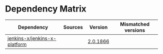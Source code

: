 # Dependency Matrix

Dependency | Sources | Version | Mismatched versions
---------- | ------- | ------- | -------------------
[jenkins-x/jenkins-x-platform](https://github.com/jenkins-x/jenkins-x-platform) |  | [2.0.1866](https://github.com/jenkins-x/jenkins-x-platform/releases/tag/v2.0.1866) | 

